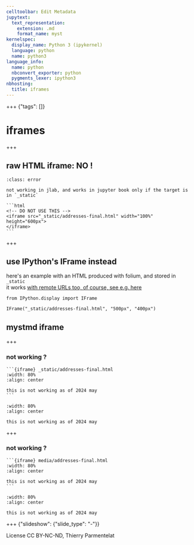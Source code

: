 ```yaml
---
celltoolbar: Edit Metadata
jupytext:
  text_representation:
    extension: .md
    format_name: myst
kernelspec:
  display_name: Python 3 (ipykernel)
  language: python
  name: python3
language_info:
  name: python
  nbconvert_exporter: python
  pygments_lexer: ipython3
nbhosting:
  title: iframes
---
```


+++ {"tags": []}

# iframes

+++

## raw HTML iframe: NO !

````{admonition} do not use an html iframe tag
:class: error 

not working in jlab, and works in jupyter book only if the target is in `_static`

```html
<!-- DO NOT USE THIS -->
<iframe src="_static/addresses-final.html" width="100%" height="600px">
</iframe>
```
````

+++

## use IPython's IFrame instead

here's an example with an HTML produced with folium, and stored in `_static`  
it works [with remote URLs too, of course, see e.g. here](label-video-iframe)

```{code-cell} ipython3
from IPython.display import IFrame

IFrame("_static/addresses-final.html", "500px", "400px")
```

## mystmd iframe

+++

### not working ?

    ```{iframe} _static/addresses-final.html
    :width: 80%
    :align: center
    
    this is not working as of 2024 may
    ```

```{iframe} _static/addresses-final.html
:width: 80%
:align: center

this is not working as of 2024 may
```

+++

### not working ?

    ```{iframe} media/addresses-final.html
    :width: 80%
    :align: center
    
    this is not working as of 2024 may
    ```

```{iframe} media/addresses-final.html
:width: 80%
:align: center

this is not working as of 2024 may
```

+++ {"slideshow": {"slide_type": "-"}}

License CC BY-NC-ND, Thierry Parmentelat
